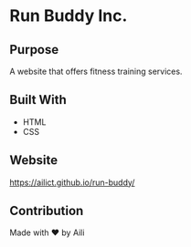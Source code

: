 # Run Buddy Inc.

## Purpose
A website that offers fitness training services.

## Built With
* HTML
* CSS

## Website
https://ailict.github.io/run-buddy/

## Contribution
Made with ❤️ by Aili
